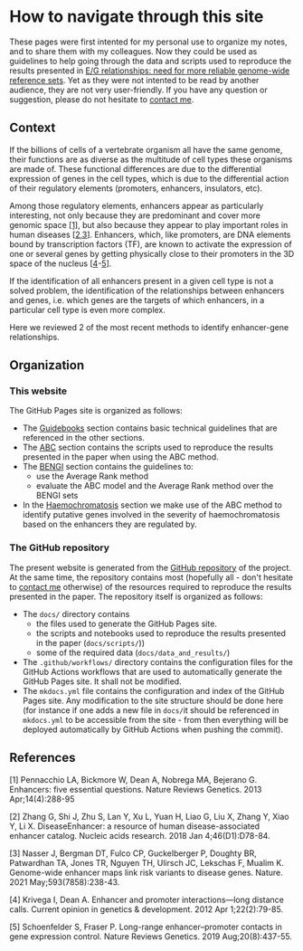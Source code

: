 # How to navigate through this site

These pages were first intented for my personal use to organize my notes, and to share them with my colleagues. Now they could be used as guidelines to help going through the data and scripts used to reproduce the results presented in [E/G relationships: need for more reliable genome-wide reference sets](https://doi.org/10.1101/2022.10.12.511908). Yet as they were not intented to be read by another audience, they are not very user-friendly. If you have any question or suggestion, please do not hesitate to [contact me](about_me).

## Context

If the billions of cells of a vertebrate organism all have the same genome, their functions are as diverse as the multitude of cell types these organisms are made of. These functional differences are due to the differential expression of genes in the cell types, which is due to the differential action of their regulatory elements (promoters, enhancers, insulators, etc).


Among those regulatory elements, enhancers appear as particularly interesting, not only because they are predominant and cover more genomic space [[1]](#1), but also because they appear to play important roles in human diseases [[2](#2),[3](#3)]. Enhancers, which, like promoters, are DNA elements bound by transcription factors (TF), are known to activate the expression of one or several genes by getting physically close to their promoters in the 3D space of the nucleus [[4](#4)-[5](#5)].


If the identification of all enhancers present in a given cell type is not a solved problem, the identification of the relationships between enhancers and genes, i.e. which genes are the targets of which enhancers, in a particular cell type is even more complex. 

Here we reviewed 2 of the most recent methods to identify enhancer-gene relationships.


## Organization

### This website

The GitHub Pages site is organized as follows:

- The [Guidebooks](guidebooks/introduction) section contains basic technical guidelines that are referenced in the other sections.
- The [ABC](notes_abc/introduction) section contains the scripts used to reproduce the results presented in the paper when using the ABC method.
- The [BENGI](notes_bengi/introduction) section contains the guidelines to:
    - use the Average Rank method
    - evaluate the ABC model and the Average Rank method over the BENGI sets
- In the [Haemochromatosis](haemochromatosis/introduction) section we make use of the ABC method to identify putative genes involved in the severity of haemochromatosis based on the enhancers they are regulated by.

### The GitHub repository

The present website is generated from the [GitHub repository](https://github.com/hoellin/hoellin.github.io) of the project. At the same time, the repository contains most (hopefully all - don't hesitate to [contact me](about_me) otherwise) of the resources required to reproduce the results presented in the paper. The repository itself is organized as follows:

- The `docs/` directory contains
    - the files used to generate the GitHub Pages site.
    - the scripts and notebooks used to reproduce the results presented in the paper (`docs/scripts/`))
    - some of the required data (`docs/data_and_results/`)
- The `.github/workflows/` directory contains the configuration files for the GitHub Actions workflows that are used to automatically generate the GitHub Pages site. It shall not be modified.
- The `mkdocs.yml` file contains the configuration and index of the GitHub Pages site. Any modification to the site structure should be done here (for instance if one adds a new file in `docs/`it should be referenced in `mkdocs.yml` to be accessible from the site - from then everything will be deployed automatically by GitHub Actions when pushing the commit).

## References

<a id="1">[1]</a> 
Pennacchio LA, Bickmore W, Dean A, Nobrega MA, Bejerano G.
Enhancers: five essential questions.
Nature Reviews Genetics. 2013 Apr;14(4):288-95

<a id="2">[2]</a>
Zhang G, Shi J, Zhu S, Lan Y, Xu L, Yuan H, Liao G, Liu X, Zhang Y, Xiao Y, Li X.
DiseaseEnhancer: a resource of human disease-associated enhancer catalog.
Nucleic acids research. 2018 Jan 4;46(D1):D78-84.

<a id="3">[3]</a>
Nasser J, Bergman DT, Fulco CP, Guckelberger P, Doughty BR, Patwardhan TA, Jones TR, Nguyen TH, Ulirsch JC, Lekschas F, Mualim K. 
Genome-wide enhancer maps link risk variants to disease genes.
Nature. 2021 May;593(7858):238-43.

<a id="4">[4]</a>
Krivega I, Dean A.
Enhancer and promoter interactions—long distance calls.
Current opinion in genetics & development. 2012 Apr 1;22(2):79-85.

<a id="5">[5]</a>
Schoenfelder S, Fraser P.
Long-range enhancer–promoter contacts in gene expression control.
Nature Reviews Genetics. 2019 Aug;20(8):437-55.
